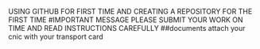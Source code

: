 USING GITHUB FOR FIRST TIME AND CREATING A REPOSITORY FOR THE FIRST TIME
#IMPORTANT MESSAGE
PLEASE SUBMIT YOUR WORK ON TIME AND READ INSTRUCTIONS CAREFULLY
##documents
attach your cnic with your transport card
